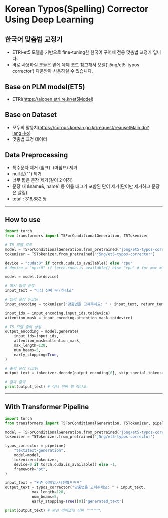 
# Korean Typos(Spelling) Corrector Using Deep Learning

## 한국어 맞춤법 교정기
 - ETRI-et5 모델을 기반으로 fine-tuning한 한국어 구어체 전용 맞춤법 교정기 입니다.
 - 바로 사용하실 분들은 밑에 예제 코드 참고해서 모델('j5ng/et5-typos-corrector') 다운받아 사용하실 수 있습니다.

## Base on PLM model(ET5)
 - ETRI(https://aiopen.etri.re.kr/et5Model)

## Base on Dataset
 - 모두의 말뭉치(https://corpus.korean.go.kr/request/reausetMain.do?lang=ko)
 - 맞춤법 교정 데이터

 ## Data Preprocessing
  - 특수문자 제거 (쉼표) .(마침표) 제거
  - null 값("") 제거
  - 너무 짧은 문장 제거(길이 2 이하) 
  - 문장 내 &name&, name1 등 이름 태그가 포함된 단어 제거(단어만 제거하고 문장은 살림)
  - total : 318,882 쌍

***

## How to use
```python
import torch
from transformers import T5ForConditionalGeneration, T5Tokenizer

# T5 모델 로드
model = T5ForConditionalGeneration.from_pretrained("j5ng/et5-typos-corrector")
tokenizer = T5Tokenizer.from_pretrained("j5ng/et5-typos-corrector")

device = "cuda:0" if torch.cuda.is_available() else "cpu"
# device = "mps:0" if torch.cuda.is_available() else "cpu" # for mac m1

model = model.to(device) 

# 예시 입력 문장
input_text = "아늬 진짜 무ㅓ하냐고"

# 입력 문장 인코딩
input_encoding = tokenizer("맞춤법을 고쳐주세요: " + input_text, return_tensors="pt")

input_ids = input_encoding.input_ids.to(device)
attention_mask = input_encoding.attention_mask.to(device)

# T5 모델 출력 생성
output_encoding = model.generate(
    input_ids=input_ids,
    attention_mask=attention_mask,
    max_length=128,
    num_beams=5,
    early_stopping=True,
)

# 출력 문장 디코딩
output_text = tokenizer.decode(output_encoding[0], skip_special_tokens=True)

# 결과 출력
print(output_text) # 아니 진짜 뭐 하냐고.
```

***

## With Transformer Pipeline
```python
import torch
from transformers import T5ForConditionalGeneration, T5Tokenizer, pipeline

model = T5ForConditionalGeneration.from_pretrained('j5ng/et5-typos-corrector')
tokenizer = T5Tokenizer.from_pretrained('j5ng/et5-typos-corrector')

typos_corrector = pipeline(
    "text2text-generation",
    model=model,
    tokenizer=tokenizer,
    device=0 if torch.cuda.is_available() else -1,
    framework="pt",
)

input_text = "완죤 어이업ㅅ네진쨬ㅋㅋㅋ"
output_text = typos_corrector("맞춤법을 고쳐주세요: " + input_text,
            max_length=128,
            num_beams=5,
            early_stopping=True)[0]['generated_text']

print(output_text) # 완전 어이없네 진짜 ᄏᄏᄏᄏ.
```
